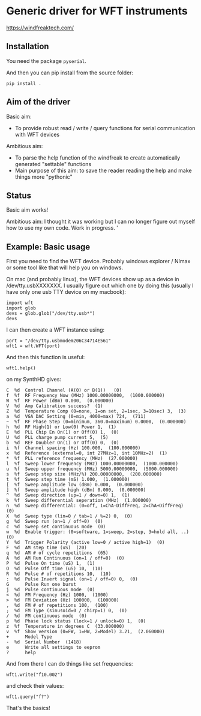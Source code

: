 <!-- #region -->
# Generic driver for WFT instruments

https://windfreaktech.com/

## Installation

You need the package `pyserial`. 

And then you can pip install from the source folder: 

```
pip install .
```

## Aim of the driver

Basic aim:

* To provide robust read / write / query functions for serial communication with WFT devices

Ambitious aim: 

* To parse the help function of the windfreak to create automatically generated "settable" functions
* Main purpose of this aim: to save the reader reading the help and make things more "pythonic"

## Status

Basic aim works!

Ambitious aim: I thought it was working but I can no longer figure out myself how to use my own code. Work in progress. 
'
## Example: Basic usage


First you need to find the WFT device. Probably windows explorer / NImax or some tool like that will help you on windows. 

On mac (and probably linux), the WFT devices show up as a device in /dev/tty.usbXXXXXXX. I usually figure out which one by doing this (usually I have only one usb TTY device on my macbook):

```
import wft
import glob
devs = glob.glob("/dev/tty.usb*")
devs
```

I can then create a WFT instance using:

```
port = "/dev/tty.usbmodem206C34714E561"
wft1 = wft.WFT(port)
```

And then this function is useful:

```
wft1.help()
```

on my SynthHD gives:

```
C  %d  Control Channel (A(0) or B(1))   (0)
f  %f  RF Frequency Now (MHz) 1000.00000000,  (1000.000000)
W  %f  RF Power (dBm) 0.000,  (0.000000)
V  %d  Amp Calibration success?  (1)
Z  %d  Temperature Comp (0=none, 1=on set, 2=1sec, 3=10sec) 3,  (3)
a  %d  VGA DAC Setting (0=min, 4000=max) 724,  (711)
~  %f  RF Phase Step (0=minimum, 360.0=maximum) 0.0000,  (0.000000)
h  %d  RF High(1) or Low(0) Power 1,  (1)
E  %d  PLL Chip En On(1) or Off(0) 1,  (0)
U  %d  PLL charge pump current 5,  (5)
b  %d  REF Doubler On(1) or Off(0) 0,  (0)
i  %f  Channel spacing (Hz) 100.000,  (100.000000)
x  %d  Reference (external=0, int 27MHz=1, int 10MHz=2)  (1)
*  %f  PLL reference frequency (MHz)  (27.000000)
l  %f  Sweep lower frequency (MHz) 1000.00000000,  (1000.000000)
u  %f  Sweep upper frequency (MHz) 5000.00000000,  (5000.000000)
s  %f  Sweep step size (MHz/%) 200.00000000,  (200.000000)
t  %f  Sweep step time (mS) 1.000,  (1.000000)
[  %f  Sweep amplitude low (dBm) 0.000,  (0.000000)
]  %f  Sweep amplitude high (dBm) 0.000,  (0.000000)
^  %d  Sweep direction (up=1 / down=0) 1,  (1)
k  %f  Sweep differential seperation (MHz)  (1.000000)
n  %d  Sweep differential: (0=off, 1=ChA-DiffFreq, 2=ChA+DiffFreq)   (0)
X  %d  Sweep type (lin=0 / tab=1 / %=2) 0,  (0)
g  %d  Sweep run (on=1 / off=0)  (0)
c  %d  Sweep set continuous mode  (0)
w  %d  Enable trigger: (0=software, 1=sweep, 2=step, 3=hold all, ..)  (0)
Y  %d  Trigger Polarity (active low=0 / active high=1)  (0)
F  %d  AM step time (uS)  (20)
q  %d  AM # of cycle repetitions  (65)
A  %d  AM Run Continuous (on=1 / off=0)  (0)
P  %d  Pulse On time (uS) 1,  (1)
O  %d  Pulse Off time (uS) 10,  (10)
R  %d  Pulse # of repetitions 10,  (10)
:  %d  Pulse Invert signal (on=1 / off=0) 0,  (0)
G      Pulse Run one burst
j  %d  Pulse continuous mode  (0)
<  %d  FM Frequency (Hz) 1000,  (1000)
>  %d  FM Deviation (Hz) 100000,  (100000)
,  %d  FM # of repetitions 100,  (100)
;  %d  FM Type (sinusoid=0 / chirp=1) 0,  (0)
/  %d  FM continuous mode  (0)
p  %d  Phase lock status (lock=1 / unlock=0) 1,  (0)
z  %f  Temperature in degrees C  (33.000000)
v  %f  Show version (0=FW, 1=HW, 2=Model) 3.21,  (2.060000)
+      Model Type
-  %d  Serial Number  (1418)
e      Write all settings to eeprom
?      help
```

And from there I can do things like set  frequencies:

```
wft1.write("f10.002")
```

and check their values:

```
wft1.query("f?")
```

That's the basics!
<!-- #endregion -->
